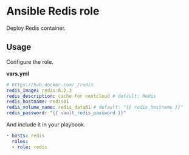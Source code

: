 # Ansible Redis role

Deploy Redis container.

## Usage

Configure the role.

**vars.yml**

```yml
# https://hub.docker.com/_/redis
redis_image: redis:6.2.3
redis_description: cache for nextcloud # default: Redis
redis_hostname: redis01
redis_volume_name: redis_data01 # default: "{{ redis_hostname }}"
redis_password: "{{ vault_redis_password }}"
```

And include it in your playbook.

```yml
- hosts: redis
  roles:
  - role: redis
```
